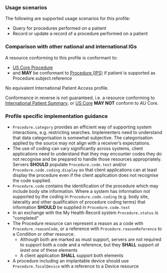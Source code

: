 ### Usage scenarios

The following are supported usage scenarios for this profile:

- Query for procedures performed on a patient
- Record or update a record of a procedure performed on a patient


### Comparison with other national and international IGs

A resource conforming to this profile is conformant to:
- [US Core Procedure](http://hl7.org/fhir/us/core/StructureDefinition/us-core-procedure)
- and **MAY** be conformant to [Procedure (IPS)](http://hl7.org/fhir/uv/ips/StructureDefinition/Procedure-uv-ips) if patient is supported as Procedure.subject.reference

No equivalent International Patient Access profile.

Conformance in reverse is not guaranteed, i.e. a resource conforming to [International Patient Summary](http://build.fhir.org/ig/HL7/fhir-ips), or [US Core](http://hl7.org/fhir/us/core) **MAY NOT** conform to AU Core.


### Profile specific implementation guidance
- `Procedure.category` provides an efficient way of supporting system interactions, e.g. restricting searches. Implementers need to understand that data categorisation is somewhat subjective. The categorisation applied by the source may not align with a receiver’s expectations.
- The use of coding can vary significantly across systems, client applications need to understand that they may encounter codes they do not recognise and be prepared to handle those resources appropriately. Servers **SHOULD** populate `Procedure.code.text` and/or `Procedure.code.coding.display` so that client applications can at least display the procedure even if the client application does not recognise the code supplied.
- `Procedure.code` contains the identification of the procedure which may include body site information. Where a system has information not supported by the coding in `Procedure.code.coding` (e.g. body site, laterality and other qualification of procedure coding terms) that information **SHOULD** be supplied in `Procedure.code.text`
- In an exchange with the My Health Record system `Procedure.status` is "completed"
- The Procedure resource can represent a reason as a code with `Procedure.reasonCode`, or a reference with `Procedure.reasonReference` to a Condition or other resource.
  - Although both are marked as must support, servers are not required to support both a code and a reference, but they **SHALL** support *at least one* of these elements
  - A client application **SHALL** support both elements
- A procedure including an implantable device should use `Procedure.focalDevice` with a reference to a Device resource